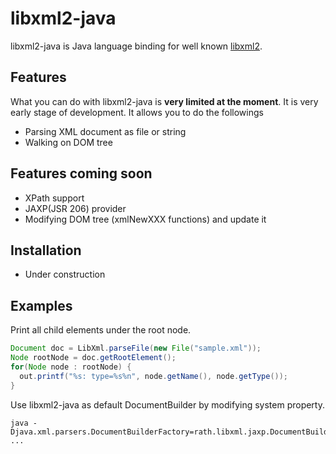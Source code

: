 # libxml2-java

libxml2-java is Java language binding for well known [libxml2](http://xmlsoft.org/). 

## Features

What you can do with libxml2-java is **very limited at the moment**. It is very early stage of development. It allows you to do the followings 

- Parsing XML document as file or string
- Walking on DOM tree  

## Features coming soon

- XPath support 
- JAXP(JSR 206) provider  
- Modifying DOM tree (xmlNewXXX functions) and update it

## Installation 

- Under construction 

## Examples 

Print all child elements under the root node.

```java
Document doc = LibXml.parseFile(new File("sample.xml"));
Node rootNode = doc.getRootElement();
for(Node node : rootNode) {
  out.printf("%s: type=%s%n", node.getName(), node.getType());
}
```

Use libxml2-java as default DocumentBuilder by modifying system property.

	java -Djava.xml.parsers.DocumentBuilderFactory=rath.libxml.jaxp.DocumentBuilderFactory ... 


